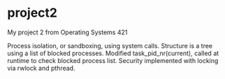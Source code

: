 # project2
My project 2 from Operating Systems 421

Process isolation, or sandboxing, using system calls. Structure is a tree using a list of blocked processes. 
Modified task_pid_nr(current), called at runtime to check blocked process list. 
Security implemented with locking via rwlock and pthread.
